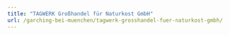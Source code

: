 ```yaml
---
title: "TAGWERK Großhandel für Naturkost GmbH"
url: /garching-bei-muenchen/tagwerk-grosshandel-fuer-naturkost-gmbh/
---
```

